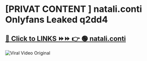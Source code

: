 
 # [PRIVAT CONTENT ] natali.conti Onlyfans Leaked q2dd4

## <h2><a href="https://clipsfans.com/natali.conti&ref=git">🔗 Click to LINKS ⏩⏩ 👉 🟢 natali.conti </a></h2>

<a href="https://clipsfans.com/natali.conti&ref=git" rel="nofollow" data-target="animated-image.originalLink"><img src="https://i.ibb.co.com/xMMVF88/686577567.gif" alt="Viral Video Original" style="max-width: 100%; display: inline-block;" data-target="animated-image.originalImage"></a>

